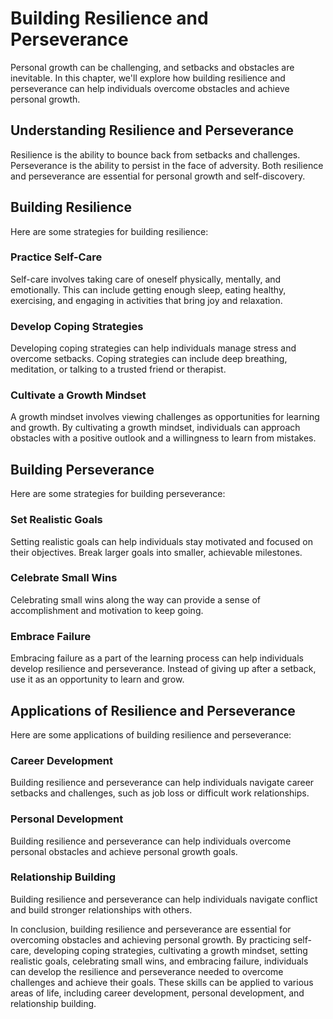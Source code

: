 Building Resilience and Perseverance
======================================================================================

Personal growth can be challenging, and setbacks and obstacles are inevitable. In this chapter, we'll explore how building resilience and perseverance can help individuals overcome obstacles and achieve personal growth.

Understanding Resilience and Perseverance
-----------------------------------------

Resilience is the ability to bounce back from setbacks and challenges. Perseverance is the ability to persist in the face of adversity. Both resilience and perseverance are essential for personal growth and self-discovery.

Building Resilience
-------------------

Here are some strategies for building resilience:

### Practice Self-Care

Self-care involves taking care of oneself physically, mentally, and emotionally. This can include getting enough sleep, eating healthy, exercising, and engaging in activities that bring joy and relaxation.

### Develop Coping Strategies

Developing coping strategies can help individuals manage stress and overcome setbacks. Coping strategies can include deep breathing, meditation, or talking to a trusted friend or therapist.

### Cultivate a Growth Mindset

A growth mindset involves viewing challenges as opportunities for learning and growth. By cultivating a growth mindset, individuals can approach obstacles with a positive outlook and a willingness to learn from mistakes.

Building Perseverance
---------------------

Here are some strategies for building perseverance:

### Set Realistic Goals

Setting realistic goals can help individuals stay motivated and focused on their objectives. Break larger goals into smaller, achievable milestones.

### Celebrate Small Wins

Celebrating small wins along the way can provide a sense of accomplishment and motivation to keep going.

### Embrace Failure

Embracing failure as a part of the learning process can help individuals develop resilience and perseverance. Instead of giving up after a setback, use it as an opportunity to learn and grow.

Applications of Resilience and Perseverance
-------------------------------------------

Here are some applications of building resilience and perseverance:

### Career Development

Building resilience and perseverance can help individuals navigate career setbacks and challenges, such as job loss or difficult work relationships.

### Personal Development

Building resilience and perseverance can help individuals overcome personal obstacles and achieve personal growth goals.

### Relationship Building

Building resilience and perseverance can help individuals navigate conflict and build stronger relationships with others.

In conclusion, building resilience and perseverance are essential for overcoming obstacles and achieving personal growth. By practicing self-care, developing coping strategies, cultivating a growth mindset, setting realistic goals, celebrating small wins, and embracing failure, individuals can develop the resilience and perseverance needed to overcome challenges and achieve their goals. These skills can be applied to various areas of life, including career development, personal development, and relationship building.
